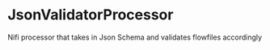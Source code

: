 # JsonValidatorProcessor
Nifi processor that takes in Json Schema and validates flowfiles accordingly
